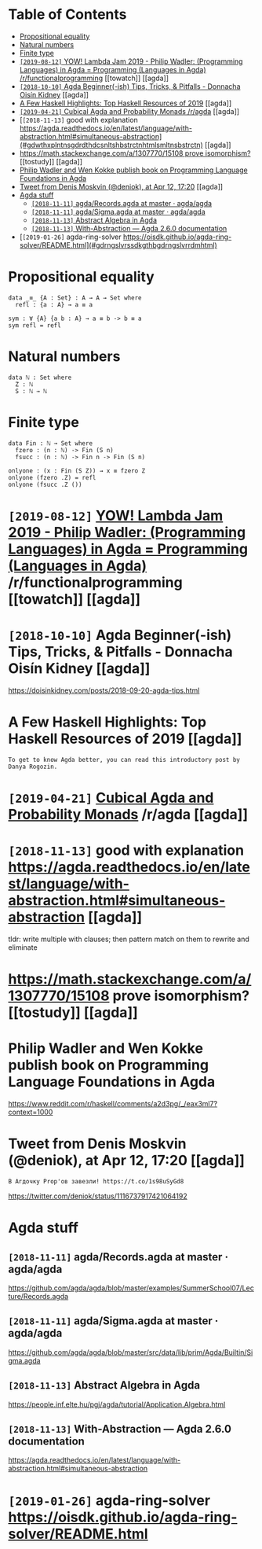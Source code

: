 
# Table of Contents

-   [Propositional equality](#prpstnlqlty) 
-   [Natural numbers](#ntrlnmbrs) 
-   [Finite type](#fnttyp) 
-   [`[2019-08-12]` YOW! Lambda Jam 2019 - Philip Wadler: (Programming Languages) in Agda = Programming (Languages in Agda) /r/functionalprogramming](#srddtcmrfnctnlprgrmmngcmmnglnggsngdrfnctnlprgrmmng) [[towatch]] [[agda]]
-   [`[2018-10-10]` Agda Beginner(-ish) Tips, Tricks, & Pitfalls - Donnacha Oisín Kidney](#gdbgnnrshtpstrcksptfllsdnnchsínkdny) [[agda]]
-   [A Few Haskell Highlights: Top Haskell Resources of 2019](#fwhskllhghlghtstphskllrsrcsf) [[agda]]
-   [`[2019-04-21]` Cubical Agda and Probability Monads /r/agda](#srddtcmrgdcmmntsbjjrcbclgndscbclgdndprbbltymndsrgd) [[agda]]
-   [`[2018-11-13]` good with explanation https://agda.readthedocs.io/en/latest/language/with-abstraction.html#simultaneous-abstraction](#gdwthxplntnsgdrdthdcsnltshbstrctnhtmlsmltnsbstrctn) [[agda]]
-   [https://math.stackexchange.com/a/1307770/15108 prove isomorphism?](#smthstckxchngcmprvsmrphsm) [[tostudy]] [[agda]]
-   [Philip Wadler and Wen Kokke publish book on Programming Language Foundations in Agda](#phlpwdlrndwnkkkpblshbknprgrmmnglnggfndtnsngd) 
-   [Tweet from Denis Moskvin (@deniok), at Apr 12, 17:20](#twtfrmdnsmskvndnktpr) [[agda]]
-   [Agda stuff](#gdstff) 
    -   [`[2018-11-11]` agda/Records.agda at master · agda/agda](#gdrcrdsgdtmstrgdgd) 
    -   [`[2018-11-11]` agda/Sigma.agda at master · agda/agda](#gdsgmgdtmstrgdgd) 
    -   [`[2018-11-13]` Abstract Algebra in Agda](#bstrctlgbrngd) 
    -   [`[2018-11-13]` With-Abstraction — Agda 2.6.0 documentation](#wthbstrctngddcmnttn) 
-   [`[2019-01-26]` agda-ring-solver https://oisdk.github.io/agda-ring-solver/README.html](#gdrngslvrssdkgthbgdrngslvrrdmhtml) 

  




# Propositional equality

    data _≡_ {A : Set} : A → A → Set where
      refl : {a : A} → a ≡ a
    
    sym : ∀ {A} {a b : A} → a ≡ b -> b ≡ a
    sym refl = refl




# Natural numbers

    data ℕ : Set where
      Z : ℕ
      S : ℕ → ℕ




# Finite type

    data Fin : ℕ → Set where
      fzero : (n : ℕ) -> Fin (S n)
      fsucc : (n : ℕ) -> Fin n -> Fin (S n)
    
    onlyone : (x : Fin (S Z)) → x ≡ fzero Z
    onlyone (fzero .Z) = refl
    onlyone (fsucc .Z ())




# `[2019-08-12]` [YOW! Lambda Jam 2019 - Philip Wadler: (Programming Languages) in Agda = Programming (Languages in Agda)](https://reddit.com/r/functionalprogramming/comments/cnplr3/yow_lambda_jam_2019_philip_wadler_programming/) /r/functionalprogramming      [[towatch]] [[agda]]




# `[2018-10-10]` Agda Beginner(-ish) Tips, Tricks, & Pitfalls - Donnacha Oisín Kidney      [[agda]]

<https://doisinkidney.com/posts/2018-09-20-agda-tips.html>  




# A Few Haskell Highlights: Top Haskell Resources of 2019      [[agda]]

    To get to know Agda better, you can read this introductory post by Danya Rogozin.




# `[2019-04-21]` [Cubical Agda and Probability Monads](https://reddit.com/r/agda/comments/bej1jr/cubical_agda_and_probability_monads/) /r/agda      [[agda]]




# `[2018-11-13]` good with explanation <https://agda.readthedocs.io/en/latest/language/with-abstraction.html#simultaneous-abstraction>      [[agda]]

tldr: write multiple with clauses; then pattern match on them to rewrite and eliminate  




# <https://math.stackexchange.com/a/1307770/15108> prove isomorphism?      [[tostudy]] [[agda]]




# Philip Wadler and Wen Kokke publish book on Programming Language Foundations in Agda

<https://www.reddit.com/r/haskell/comments/a2d3pg/_/eax3ml7?context=1000>  




# Tweet from Denis Moskvin (@deniok), at Apr 12, 17:20      [[agda]]

    В Агдочку Prop'ов завезли! https://t.co/1s98uSyGd8

<https://twitter.com/deniok/status/1116737917421064192>  




# Agda stuff





## `[2018-11-11]` agda/Records.agda at master · agda/agda

<https://github.com/agda/agda/blob/master/examples/SummerSchool07/Lecture/Records.agda>  




## `[2018-11-11]` agda/Sigma.agda at master · agda/agda

<https://github.com/agda/agda/blob/master/src/data/lib/prim/Agda/Builtin/Sigma.agda>  




## `[2018-11-13]` Abstract Algebra in Agda

<https://people.inf.elte.hu/pgj/agda/tutorial/Application.Algebra.html>  




## `[2018-11-13]` With-Abstraction — Agda 2.6.0 documentation

<https://agda.readthedocs.io/en/latest/language/with-abstraction.html#simultaneous-abstraction>  




# `[2019-01-26]` agda-ring-solver <https://oisdk.github.io/agda-ring-solver/README.html>


